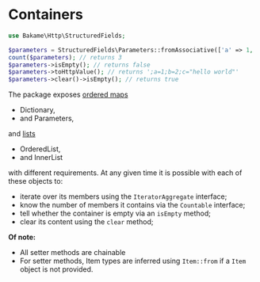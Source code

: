 # Containers

```php
use Bakame\Http\StructuredFields;

$parameters = StructuredFields\Parameters::fromAssociative(['a' => 1, 'b' => 2, 'c' => "hello world"]);
count($parameters); // returns 3
$parameters->isEmpty(); // returns false
$parameters->toHttpValue(); // returns ';a=1;b=2;c="hello world"'
$parameters->clear()->isEmpty(); // returns true
```

The package exposes [ordered maps](ordered-maps.md)

- Dictionary,
- and Parameters,

and [lists](lists.md) 

- OrderedList,
- and InnerList

with different requirements. At any given time it is possible with each of these objects to:

- iterate over its members using the `IteratorAggregate` interface;
- know the number of members it contains via the `Countable` interface;
- tell whether the container is empty via an `isEmpty` method;
- clear its content using the `clear` method;

**Of note:**

- All setter methods are chainable
- For setter methods, Item types are inferred using `Item::from` if a `Item` object is not provided.
